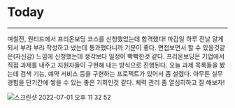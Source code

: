 # Today
---
며칠전, 원티드에서 프리온보딩 코스를 신청했었는데 합격했다!
마감일 하루 전날 알게되서 부랴 부랴 작성하고 냈는데 통과했다니까 기분이 좋다.
면접보면서 할 수 있을것같은(자신감) 느낌에 신청했는데
생각보다 일정이 빡빡한것 같다.
프리온보딩은 기업에서 직접 과제를 내주고 지원자들이 구현해 내는 방식으로 진행된다.
오늘 과제 목록들을 봤는데 검색 기능, 예약 서비스 등을 구현하는 프로젝트가 있어서 좀 설렜다.
아무튼 실무 경험을 단기간에 쌓을 수 있는 좋은 기회인것 같다.
체력 관리 좀 열심히하고 잘 해보자!

![스크린샷 2022-07-01 오후 11 32 52](https://user-images.githubusercontent.com/80194405/176914785-ce71e887-79ad-40f0-adfc-46c85094ca82.jpg)

